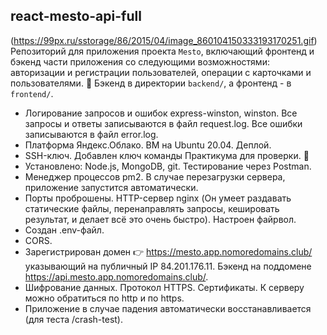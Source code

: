 ## react-mesto-api-full 
(https://99px.ru/sstorage/86/2015/04/image_860104150333193170251.gif)
Репозиторий для приложения проекта `Mesto`, включающий фронтенд и бэкенд части приложения со следующими возможностями: авторизации и регистрации пользователей, операции с карточками и пользователями. :panda_face:
Бэкенд в директории `backend/`, а фронтенд - в `frontend/`.

* Логирование запросов и ошибок express-winston, winston. Все запросы и ответы записываются в файл request.log. Все ошибки записываются в файл error.log.
* Платформа Яндекс.Облако. ВМ на Ubuntu 20.04. Деплой.
* SSH-ключ. Добавлен ключ команды Практикума для проверки. :eyes:
* Установлено: Node.js, MongoDB, git. Тестирование через Postman.
* Менеджер процессов pm2. В случае перезагрузки сервера, приложение запустится автоматически.
* Порты проброшены. HTTP-сервер nginx (Он умеет раздавать статические файлы, перенаправлять запросы, кешировать результат, и делает всё это очень быстро). Настроен файрвол.
* Создан .env-файл.
* CORS.
* Зарегистрирован домен :point_right: https://mesto.app.nomoredomains.club/ указывающий на публичный IP 84.201.176.11. Бэкенд на поддомене https://api.mesto.app.nomoredomains.club/.
* Шифрование данных. Протокол HTTPS. Сертификаты. К серверу можно обратиться по http и по https.
* Приложение в случае падения автоматически восстанавливается (для теста /crash-test).

